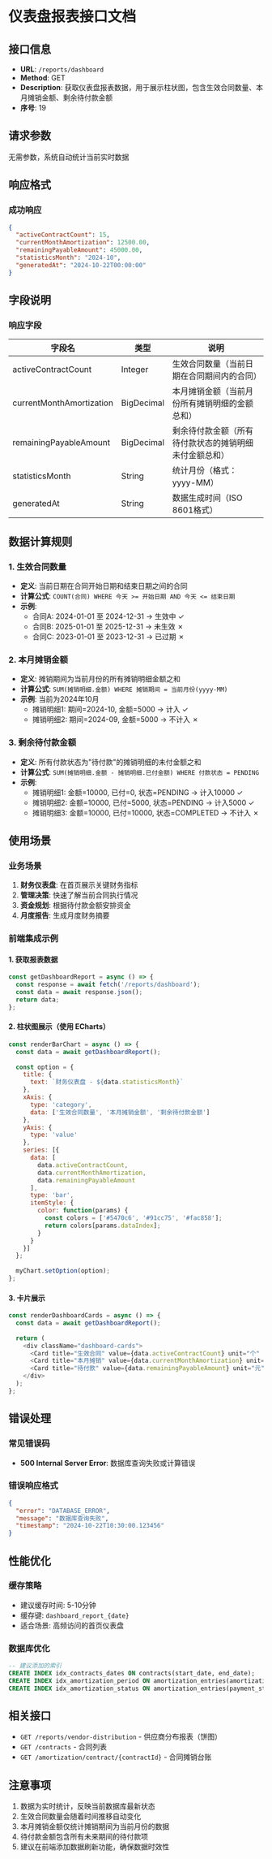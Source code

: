 # 仪表盘报表接口文档

## 接口信息
- **URL**: `/reports/dashboard`
- **Method**: GET
- **Description**: 获取仪表盘报表数据，用于展示柱状图，包含生效合同数量、本月摊销金额、剩余待付款金额
- **序号**: 19

## 请求参数
无需参数，系统自动统计当前实时数据

## 响应格式

### 成功响应
```json
{
  "activeContractCount": 15,
  "currentMonthAmortization": 12500.00,
  "remainingPayableAmount": 45000.00,
  "statisticsMonth": "2024-10",
  "generatedAt": "2024-10-22T00:00:00"
}
```

## 字段说明

### 响应字段
| 字段名 | 类型 | 说明 |
|--------|------|------|
| activeContractCount | Integer | 生效合同数量（当前日期在合同期间内的合同） |
| currentMonthAmortization | BigDecimal | 本月摊销金额（当前月份所有摊销明细的金额总和） |
| remainingPayableAmount | BigDecimal | 剩余待付款金额（所有待付款状态的摊销明细未付金额总和） |
| statisticsMonth | String | 统计月份（格式：yyyy-MM） |
| generatedAt | String | 数据生成时间（ISO 8601格式） |

## 数据计算规则

### 1. 生效合同数量
- **定义**: 当前日期在合同开始日期和结束日期之间的合同
- **计算公式**: `COUNT(合同) WHERE 今天 >= 开始日期 AND 今天 <= 结束日期`
- **示例**: 
  - 合同A: 2024-01-01 至 2024-12-31 → 生效中 ✓
  - 合同B: 2025-01-01 至 2025-12-31 → 未生效 ✗
  - 合同C: 2023-01-01 至 2023-12-31 → 已过期 ✗

### 2. 本月摊销金额
- **定义**: 摊销期间为当前月份的所有摊销明细金额之和
- **计算公式**: `SUM(摊销明细.金额) WHERE 摊销期间 = 当前月份(yyyy-MM)`
- **示例**: 当前为2024年10月
  - 摊销明细1: 期间=2024-10, 金额=5000 → 计入 ✓
  - 摊销明细2: 期间=2024-09, 金额=5000 → 不计入 ✗

### 3. 剩余待付款金额
- **定义**: 所有付款状态为"待付款"的摊销明细的未付金额之和
- **计算公式**: `SUM(摊销明细.金额 - 摊销明细.已付金额) WHERE 付款状态 = PENDING`
- **示例**:
  - 摊销明细1: 金额=10000, 已付=0, 状态=PENDING → 计入10000 ✓
  - 摊销明细2: 金额=10000, 已付=5000, 状态=PENDING → 计入5000 ✓
  - 摊销明细3: 金额=10000, 已付=10000, 状态=COMPLETED → 不计入 ✗

## 使用场景

### 业务场景
1. **财务仪表盘**: 在首页展示关键财务指标
2. **管理决策**: 快速了解当前合同执行情况
3. **资金规划**: 根据待付款金额安排资金
4. **月度报告**: 生成月度财务摘要

### 前端集成示例

#### 1. 获取报表数据
```javascript
const getDashboardReport = async () => {
  const response = await fetch('/reports/dashboard');
  const data = await response.json();
  return data;
};
```

#### 2. 柱状图展示（使用 ECharts）
```javascript
const renderBarChart = async () => {
  const data = await getDashboardReport();
  
  const option = {
    title: {
      text: `财务仪表盘 - ${data.statisticsMonth}`
    },
    xAxis: {
      type: 'category',
      data: ['生效合同数量', '本月摊销金额', '剩余待付款金额']
    },
    yAxis: {
      type: 'value'
    },
    series: [{
      data: [
        data.activeContractCount,
        data.currentMonthAmortization,
        data.remainingPayableAmount
      ],
      type: 'bar',
      itemStyle: {
        color: function(params) {
          const colors = ['#5470c6', '#91cc75', '#fac858'];
          return colors[params.dataIndex];
        }
      }
    }]
  };
  
  myChart.setOption(option);
};
```

#### 3. 卡片展示
```javascript
const renderDashboardCards = async () => {
  const data = await getDashboardReport();
  
  return (
    <div className="dashboard-cards">
      <Card title="生效合同" value={data.activeContractCount} unit="个" />
      <Card title="本月摊销" value={data.currentMonthAmortization} unit="元" />
      <Card title="待付款" value={data.remainingPayableAmount} unit="元" />
    </div>
  );
};
```

## 错误处理

### 常见错误码
- **500 Internal Server Error**: 数据库查询失败或计算错误

### 错误响应格式
```json
{
  "error": "DATABASE_ERROR",
  "message": "数据库查询失败",
  "timestamp": "2024-10-22T10:30:00.123456"
}
```

## 性能优化

### 缓存策略
- 建议缓存时间: 5-10分钟
- 缓存键: `dashboard_report_{date}`
- 适合场景: 高频访问的首页仪表盘

### 数据库优化
```sql
-- 建议添加的索引
CREATE INDEX idx_contracts_dates ON contracts(start_date, end_date);
CREATE INDEX idx_amortization_period ON amortization_entries(amortization_period);
CREATE INDEX idx_amortization_status ON amortization_entries(payment_status);
```

## 相关接口
- `GET /reports/vendor-distribution` - 供应商分布报表（饼图）
- `GET /contracts` - 合同列表
- `GET /amortization/contract/{contractId}` - 合同摊销台账

## 注意事项
1. 数据为实时统计，反映当前数据库最新状态
2. 生效合同数量会随着时间推移自动变化
3. 本月摊销金额仅统计摊销期间为当前月份的数据
4. 待付款金额包含所有未来期间的待付款项
5. 建议在前端添加数据刷新功能，确保数据时效性
